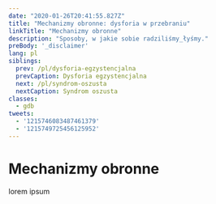 ```yaml
---
date: "2020-01-26T20:41:55.827Z"
title: "Mechanizmy obronne: dysforia w przebraniu"
linkTitle: "Mechanizmy obronne"
description: "Sposoby, w jakie sobie radziliśmy_łyśmy."
preBody: '_disclaimer'
lang: pl
siblings:
  prev: /pl/dysforia-egzystencjalna
  prevCaption: Dysforia egzystencjalna
  next: /pl/syndrom-oszusta
  nextCaption: Syndrom oszusta
classes:
  - gdb
tweets:
  - '1215746083487461379'
  - '1215749725456125952'
---
```


# Mechanizmy obronne

lorem ipsum
